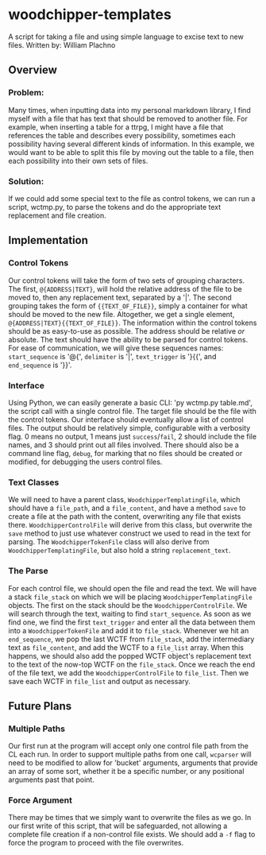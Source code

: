 # woodchipper-templates
A script for taking a file and using simple language to excise text to new files.
Written by: William Plachno

## Overview 

### Problem:
Many times, when inputting data into my personal markdown library, I find myself with a file that has text that should be removed to another file. For example, when inserting a table for a ttrpg, I might have a file that references the table and describes every possibility, sometimes each possibility having several different kinds of information. In this example, we would want to be able to split this file by moving out the table to a file, then each possibility into their own sets of files.

### Solution:
If we could add some special text to the file as control tokens, we can run a script, wctmp.py, to parse the tokens and do the appropriate text replacement and file creation. 

## Implementation

### Control Tokens
Our control tokens will take the form of two sets of grouping characters. The first, `@{ADDRESS|TEXT}`, will hold the relative address of the file to be moved to, then any replacement text, separated by a '|'. The second grouping takes the form of `{{TEXT_OF_FILE}}`, simply a container for what should be moved to the new file. Altogether, we get a single element, `@{ADDRESS|TEXT}{{TEXT_OF_FILE}}`.
The information within the control tokens should be as easy-to-use as possible. The address should be relative *or* absolute. The text should have the ability to be parsed for control tokens.
For ease of communication, we will give these sequences names: `start_sequence` is '@{', `delimiter` is '|', `text_trigger` is '}{{', and `end_sequence` is '}}'. 

### Interface
Using Python, we can easily generate a basic CLI: 'py wctmp.py table.md', the script call with a single control file. The target file should be the file with the control tokens. Our interface should eventually allow a list of control files. 
The output should be relatively simple, configurable with a verbosity flag. 0 means no output, 1 means just `success`/`fail`, 2 should include the file names, and 3 should print out all files involved. 
There should also be a command line flag, `debug`, for marking that no files should be created or modified, for debugging the users control files.

### Text Classes
We will need to have a parent class, `WoodchipperTemplatingFile`, which should have a `file_path`, and a `file_content`, and have a method `save` to create a file at the path with the content, overwriting any file that exists there. `WoodchipperControlFile` will derive from this class, but overwrite the `save` method to just use whatever construct we used to read in the text for parsing. The `WoodchipperTokenFile` class will also derive from `WoodchipperTemplatingFile`, but also hold a string `replacement_text`.

### The Parse
For each control file, we should open the file and read the text. We will have a stack `file_stack` on which we will be placing `WoodchipperTemplatingFile` objects. The first on the stack should be the `WoodchipperControlFile`. We will search through the text, waiting to find `start_sequence`. As soon as we find one, we find the first `text_trigger` and enter all the data between them into a `WoodchipperTokenFile` and add it to `file_stack`. Whenever we hit an `end_sequence`, we pop the last WCTF from `file_stack`, add the intermediary text as `file_content`, and add the WCTF to a `file_list` array. When this happens, we should also add the popped WCTF object's replacement text to the text of the now-top WCTF on the `file_stack`. 
Once we reach the end of the file text, we add the `WoodchipperControlFile` to `file_list`. Then we save each WCTF in `file_list` and output as necessary.

## Future Plans

### Multiple Paths
Our first run at the program will accept only one control file path from the CL each run. In order to support multiple paths from one call, `wcparser` will need to be modified to allow for 'bucket' arguments, arguments that provide an array of some sort, whether it be a specific number, or any positional arguments past that point.

### Force Argument
There may be times that we simply want to overwrite the files as we go. In our first write of this script, that will be safeguarded, not allowing a complete file creation if a non-control file exists. We should add a `-f` flag to force the program to proceed with the file overwrites. 